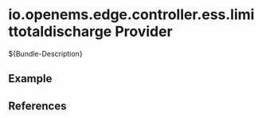 # io.openems.edge.controller.ess.limittotaldischarge Provider

${Bundle-Description}

## Example

## References

